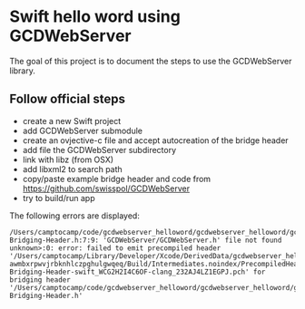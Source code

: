 # Swift hello word using GCDWebServer

The goal of this project is to document the steps to use the GCDWebServer library.

## Follow official steps

- create a new Swift project
- add GCDWebServer submodule
- create an ovjective-c file and accept autocreation of the bridge header
- add file the GCDWebServer subdirectory
- link with libz (from OSX)
- add libxml2 to search path
- copy/paste example bridge header and code from https://github.com/swisspol/GCDWebServer
- try to build/run app

The following errors are displayed:
```
/Users/camptocamp/code/gcdwebserver_helloword/gcdwebserver_helloword/gcdwebserver_helloword-Bridging-Header.h:7:9: 'GCDWebServer/GCDWebServer.h' file not found
unknown>:0: error: failed to emit precompiled header '/Users/camptocamp/Library/Developer/Xcode/DerivedData/gcdwebserver_helloword-awmbxrpwvjrbknhlczpghulgwqeq/Build/Intermediates.noindex/PrecompiledHeaders/gcdwebserver_helloword-Bridging-Header-swift_WCG2H2I4C6OF-clang_232AJ4LZ1EGPJ.pch' for bridging header '/Users/camptocamp/code/gcdwebserver_helloword/gcdwebserver_helloword/gcdwebserver_helloword-Bridging-Header.h'
```
